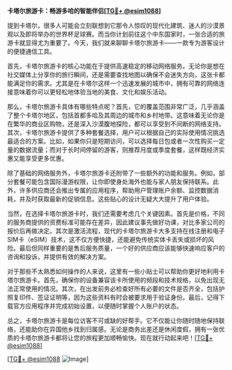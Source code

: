 **卡塔尔旅游卡：畅游多哈的智能伴侣[[TG💪+ @esim1088](https://t.me/s/esim1088)]**

提到卡塔尔，很多人可能会立刻联想到它那令人惊叹的现代化建筑、迷人的沙漠景观以及即将举办的世界杯足球赛。而当你计划前往这个中东国家时，一张合适的旅游卡就显得尤为重要了。今天，我们就来聊聊卡塔尔旅游卡——一款专为游客设计的便捷通信工具。

首先，卡塔尔旅游卡的核心功能在于提供高速稳定的移动网络服务。无论你是想在社交媒体上分享你的旅行瞬间，还是需要查找地图以确保不会迷失方向，这张卡都能满足你的需求。尤其是在卡塔尔这样一个迅速发展的城市中，拥有可靠的网络连接意味着你可以更轻松地体验当地的美食、文化和娱乐活动。

那么，卡塔尔旅游卡具体有哪些特点呢？首先，它的覆盖范围非常广泛，几乎涵盖了整个卡塔尔地区，包括首都多哈及其周边的城市和乡村地带。这意味着无论你是在繁华的商业区购物，还是深入沙漠腹地探险，都可以享受到不间断的网络支持。其次，卡塔尔旅游卡提供了多种套餐选择，用户可以根据自己的实际使用情况挑选最适合的方案。比如，如果你只是短期访问，可以选择每日包或者一次性购买一定量的数据流量；而对于长时间停留的游客，则推荐月度或季度套餐，这样既经济实惠又能享受更多优惠。

除了基础的网络服务外，卡塔尔旅游卡还附带了一些额外的功能和服务。例如，部分套餐可能包含国际漫游权限，让你即使身处海外也能与家人朋友保持联系。此外，许多供应商还会推出专属的应用程序，帮助用户管理账户余额、监控数据消耗，并及时获取最新的促销信息。这些贴心的设计无疑大大提升了用户体验。

当然，在选择卡塔尔旅游卡时，我们还需要考虑几个关键因素。首先是价格，不同的服务商提供的资费标准可能存在差异，因此建议事先做好功课，对比多家公司的报价后再做决定。其次是激活流程，现代的卡塔尔旅游卡大多支持在线注册和电子SIM卡（eSIM）技术，这不仅方便快捷，还能避免传统实体卡丢失或损坏的风险。最后但同样重要的是售后服务质量，一个好的供应商应该能够快速响应客户的咨询和投诉，并提供有效的解决方案。

对于那些不太熟悉如何操作的人来说，这里有一些小贴士可以帮助你更好地利用卡塔尔旅游卡。首先，确保你的设备兼容该卡所使用的频段和技术规格，以免出现无法正常使用的情况。其次，在出发前务必检查好所有必要的文件是否齐全，包括护照复印件、签证证明等，因为这些资料有时会被要求用于验证身份。最后，记得下载官方应用程序并完成初始设置，以便随时掌握个人账户的状态。

总之，卡塔尔旅游卡是每位访客不可或缺的好帮手。它不仅能让你随时随地保持联络，还能助你在异国他乡找到归属感。无论是商务出差还是休闲度假，拥有一张优质的卡塔尔旅游卡都将让您的旅程更加顺畅愉快。现在就行动起来吧！[[TG💪+ @esim1088](https://t.me/s/esim1088)]

[[TG💪+ @esim1088](https://t.me/s/esim1088) ![Image](https://i.postimg.cc/4NQfJmqS/Snipaste-2025-05-13-00-14-12.png)]